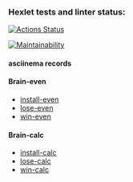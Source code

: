 ### Hexlet tests and linter status:
[![Actions Status](https://github.com/Akorsikov/php-project-45/actions/workflows/hexlet-check.yml/badge.svg)](https://github.com/Akorsikov/php-project-45/actions)

[![Maintainability](https://api.codeclimate.com/v1/badges/a2fde1726937478c530f/maintainability)](https://codeclimate.com/github/Akorsikov/php-project-45/maintainability)

#### asciinema records

#### Brain-even

- [install-even](https://asciinema.org/a/ddN1AWsgVBnkU54oe5Mcm9vLi)
- [lose-even](https://asciinema.org/a/g79StrDELgjeuIV1z4JLXdNHC)
- [win-even](https://asciinema.org/a/1sufFt4Cggk54eOexkaUDCYB5)

#### Brain-calc
- [install-calc](https://asciinema.org/a/tMpFsoxGiuJ7CtHXEonf09xHJ)
- [lose-calc](https://asciinema.org/a/LfzCVA8bTsl99RSu2AOxia9nb)
- [win-calc](https://asciinema.org/a/pW25O9tt2JpfJytjQz52NFpSN)